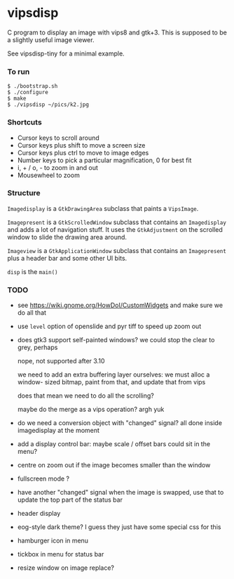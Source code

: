 # vipsdisp

C program to display an image with vips8 and gtk+3. This is supposed to be
a slightly useful image viewer. 

See vipsdisp-tiny for a minimal example.

### To run

```
$ ./bootstrap.sh
$ ./configure 
$ make
$ ./vipsdisp ~/pics/k2.jpg
```

### Shortcuts

* Cursor keys to scroll around
* Cursor keys plus shift to move a screen size
* Cursor keys plus ctrl to move to image edges
* Number keys to pick a particular magnification, 0 for best fit
* i, + / o, - to zoom in and out
* Mousewheel to zoom

### Structure

`Imagedisplay` is a `GtkDrawingArea` subclass that paints a `VipsImage`.

`Imagepresent` is a `GtkScrolledWindow` subclass that contains an
`Imagedisplay` and adds a lot of navigation stuff. It uses the `GtkAdjustment`
on the scrolled window to slide the drawing area around.

`Imageview` is a `GtkApplicationWindow` subclass that contains an
`Imagepresent` plus a header bar and some other UI bits.

`disp` is the `main()`

### TODO

- see https://wiki.gnome.org/HowDoI/CustomWidgets and make sure we do all that

- use `level` option of openslide and pyr tiff to speed up zoom out

- does gtk3 support self-painted windows? we could stop the clear to grey,
  perhaps

  nope, not supported after 3.10

  we need to add an extra buffering layer ourselves: we must alloc a window-
  sized bitmap, paint from that, and update that from vips

  does that mean we need to do all the scrolling? 

  maybe do the merge as a vips operation? argh yuk

- do we need a conversion object with "changed" signal? all done inside
  imagedisplay at the moment

- add a display control bar: maybe scale / offset bars could sit in the menu?

- centre on zoom out if the image becomes smaller than the window

- fullscreen mode ?

- have another "changed" signal when the image is swapped, use that to update
  the top part of the status bar

- header display

- eog-style dark theme? I guess they just have some special css for this

- hamburger icon in menu

- tickbox in menu for status bar

- resize window on image replace?



